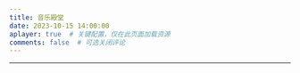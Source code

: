 ```yaml
---
title: 音乐殿堂
date: 2023-10-15 14:00:00
aplayer: true  # 关键配置，仅在此页面加载资源
comments: false  # 可选关闭评论
---
```


---






<!-- <div class="aplayer" data-id="386538" data-server="netease" data-type="song"></div> -->

<!-- <div class="aplayer no-destroy" data-id="36870666" data-server="netease" data-type="song" data-fixed="true" data-mini="true"></div> -->

<!-- <div class="aplayer" data-id="000PeZCQ1i4XVs" data-server="tencent" data-type="artist" data-preload="auto" data-theme="#3F51B5"></div> -->

